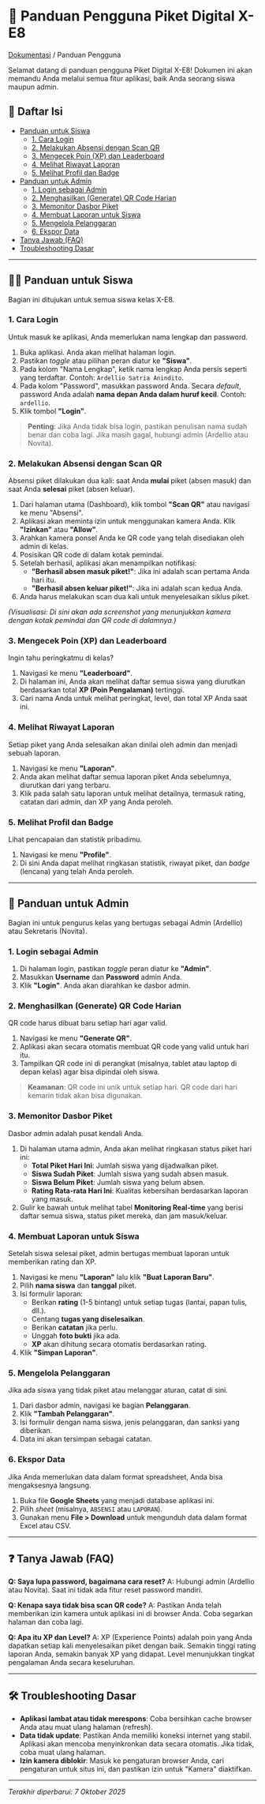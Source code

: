 # 📖 Panduan Pengguna Piket Digital X-E8

<a href="./README.md">Dokumentasi</a> / Panduan Pengguna

Selamat datang di panduan pengguna Piket Digital X-E8! Dokumen ini akan memandu Anda melalui semua fitur aplikasi, baik Anda seorang siswa maupun admin.

## 📜 Daftar Isi
- [Panduan untuk Siswa](#-panduan-untuk-siswa)
  - [1. Cara Login](#1-cara-login)
  - [2. Melakukan Absensi dengan Scan QR](#2-melakukan-absensi-dengan-scan-qr)
  - [3. Mengecek Poin (XP) dan Leaderboard](#3-mengecek-poin-xp-dan-leaderboard)
  - [4. Melihat Riwayat Laporan](#4-melihat-riwayat-laporan)
  - [5. Melihat Profil dan Badge](#5-melihat-profil-dan-badge)
- [Panduan untuk Admin](#-panduan-untuk-admin)
  - [1. Login sebagai Admin](#1-login-sebagai-admin)
  - [2. Menghasilkan (Generate) QR Code Harian](#2-menghasilkan-generate-qr-code-harian)
  - [3. Memonitor Dasbor Piket](#3-memonitor-dasbor-piket)
  - [4. Membuat Laporan untuk Siswa](#4-membuat-laporan-untuk-siswa)
  - [5. Mengelola Pelanggaran](#5-mengelola-pelanggaran)
  - [6. Ekspor Data](#6-ekspor-data)
- [Tanya Jawab (FAQ)](#-tanya-jawab-faq)
- [Troubleshooting Dasar](#-troubleshooting-dasar)

---

## 👨‍🎓 Panduan untuk Siswa

Bagian ini ditujukan untuk semua siswa kelas X-E8.

### 1. Cara Login
Untuk masuk ke aplikasi, Anda memerlukan nama lengkap dan password.

1.  Buka aplikasi. Anda akan melihat halaman login.
2.  Pastikan *toggle* atau pilihan peran diatur ke **"Siswa"**.
3.  Pada kolom "Nama Lengkap", ketik nama lengkap Anda persis seperti yang terdaftar. Contoh: `Ardellio Satria Anindito`.
4.  Pada kolom "Password", masukkan password Anda. Secara *default*, password Anda adalah **nama depan Anda dalam huruf kecil**. Contoh: `ardellio`.
5.  Klik tombol **"Login"**.

> **Penting**: Jika Anda tidak bisa login, pastikan penulisan nama sudah benar dan coba lagi. Jika masih gagal, hubungi admin (Ardellio atau Novita).

### 2. Melakukan Absensi dengan Scan QR
Absensi piket dilakukan dua kali: saat Anda **mulai** piket (absen masuk) dan saat Anda **selesai** piket (absen keluar).

1.  Dari halaman utama (Dashboard), klik tombol **"Scan QR"** atau navigasi ke menu "Absensi".
2.  Aplikasi akan meminta izin untuk menggunakan kamera Anda. Klik **"Izinkan"** atau **"Allow"**.
3.  Arahkan kamera ponsel Anda ke QR code yang telah disediakan oleh admin di kelas.
4.  Posisikan QR code di dalam kotak pemindai.
5.  Setelah berhasil, aplikasi akan menampilkan notifikasi:
    - **"Berhasil absen masuk piket!"**: Jika ini adalah scan pertama Anda hari itu.
    - **"Berhasil absen keluar piket!"**: Jika ini adalah scan kedua Anda.
6.  Anda harus melakukan scan dua kali untuk menyelesaikan siklus piket.

*(Visualisasi: Di sini akan ada screenshot yang menunjukkan kamera dengan kotak pemindai dan QR code di dalamnya.)*

### 3. Mengecek Poin (XP) dan Leaderboard
Ingin tahu peringkatmu di kelas?

1.  Navigasi ke menu **"Leaderboard"**.
2.  Di halaman ini, Anda akan melihat daftar semua siswa yang diurutkan berdasarkan total **XP (Poin Pengalaman)** tertinggi.
3.  Cari nama Anda untuk melihat peringkat, level, dan total XP Anda saat ini.

### 4. Melihat Riwayat Laporan
Setiap piket yang Anda selesaikan akan dinilai oleh admin dan menjadi sebuah laporan.

1.  Navigasi ke menu **"Laporan"**.
2.  Anda akan melihat daftar semua laporan piket Anda sebelumnya, diurutkan dari yang terbaru.
3.  Klik pada salah satu laporan untuk melihat detailnya, termasuk rating, catatan dari admin, dan XP yang Anda peroleh.

### 5. Melihat Profil dan Badge
Lihat pencapaian dan statistik pribadimu.

1.  Navigasi ke menu **"Profile"**.
2.  Di sini Anda dapat melihat ringkasan statistik, riwayat piket, dan *badge* (lencana) yang telah Anda peroleh.

---

## 👑 Panduan untuk Admin

Bagian ini untuk pengurus kelas yang bertugas sebagai Admin (Ardellio) atau Sekretaris (Novita).

### 1. Login sebagai Admin
1.  Di halaman login, pastikan *toggle* peran diatur ke **"Admin"**.
2.  Masukkan **Username** dan **Password** admin Anda.
3.  Klik **"Login"**. Anda akan diarahkan ke dasbor admin.

### 2. Menghasilkan (Generate) QR Code Harian
QR code harus dibuat baru setiap hari agar valid.

1.  Navigasi ke menu **"Generate QR"**.
2.  Aplikasi akan secara otomatis membuat QR code yang valid untuk hari itu.
3.  Tampilkan QR code ini di perangkat (misalnya, tablet atau laptop di depan kelas) agar bisa dipindai oleh siswa.

> **Keamanan**: QR code ini unik untuk setiap hari. QR code dari hari kemarin tidak akan bisa digunakan.

### 3. Memonitor Dasbor Piket
Dasbor admin adalah pusat kendali Anda.

1.  Di halaman utama admin, Anda akan melihat ringkasan status piket hari ini:
    - **Total Piket Hari Ini**: Jumlah siswa yang dijadwalkan piket.
    - **Siswa Sudah Piket**: Jumlah siswa yang sudah absen masuk.
    - **Siswa Belum Piket**: Jumlah siswa yang belum absen.
    - **Rating Rata-rata Hari Ini**: Kualitas kebersihan berdasarkan laporan yang masuk.
2.  Gulir ke bawah untuk melihat tabel **Monitoring Real-time** yang berisi daftar semua siswa, status piket mereka, dan jam masuk/keluar.

### 4. Membuat Laporan untuk Siswa
Setelah siswa selesai piket, admin bertugas membuat laporan untuk memberikan rating dan XP.

1.  Navigasi ke menu **"Laporan"** lalu klik **"Buat Laporan Baru"**.
2.  Pilih **nama siswa** dan **tanggal** piket.
3.  Isi formulir laporan:
    - Berikan **rating** (1-5 bintang) untuk setiap tugas (lantai, papan tulis, dll.).
    - Centang **tugas yang diselesaikan**.
    - Berikan **catatan** jika perlu.
    - Unggah **foto bukti** jika ada.
    - **XP** akan dihitung secara otomatis berdasarkan rating.
4.  Klik **"Simpan Laporan"**.

### 5. Mengelola Pelanggaran
Jika ada siswa yang tidak piket atau melanggar aturan, catat di sini.

1.  Dari dasbor admin, navigasi ke bagian **Pelanggaran**.
2.  Klik **"Tambah Pelanggaran"**.
3.  Isi formulir dengan nama siswa, jenis pelanggaran, dan sanksi yang diberikan.
4.  Data ini akan tersimpan sebagai catatan.

### 6. Ekspor Data
Jika Anda memerlukan data dalam format spreadsheet, Anda bisa mengaksesnya langsung.

1.  Buka file **Google Sheets** yang menjadi database aplikasi ini.
2.  Pilih *sheet* (misalnya, `ABSENSI` atau `LAPORAN`).
3.  Gunakan menu **File > Download** untuk mengunduh data dalam format Excel atau CSV.

---

## ❓ Tanya Jawab (FAQ)

**Q: Saya lupa password, bagaimana cara reset?**
A: Hubungi admin (Ardellio atau Novita). Saat ini tidak ada fitur reset password mandiri.

**Q: Kenapa saya tidak bisa scan QR code?**
A: Pastikan Anda telah memberikan izin kamera untuk aplikasi ini di browser Anda. Coba segarkan halaman dan coba lagi.

**Q: Apa itu XP dan Level?**
A: XP (Experience Points) adalah poin yang Anda dapatkan setiap kali menyelesaikan piket dengan baik. Semakin tinggi rating laporan Anda, semakin banyak XP yang didapat. Level menunjukkan tingkat pengalaman Anda secara keseluruhan.

---

## 🛠️ Troubleshooting Dasar

- **Aplikasi lambat atau tidak merespons**: Coba bersihkan cache browser Anda atau muat ulang halaman (refresh).
- **Data tidak update**: Pastikan Anda memiliki koneksi internet yang stabil. Aplikasi akan mencoba menyinkronkan data secara otomatis. Jika tidak, coba muat ulang halaman.
- **Izin kamera diblokir**: Masuk ke pengaturan browser Anda, cari pengaturan untuk situs ini, dan pastikan izin untuk "Kamera" diaktifkan.

---
*Terakhir diperbarui: 7 Oktober 2025*